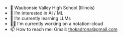 - 🏫 Waubonsie Valley High School (Illinois)
- 👀 I’m interested in AI / ML
- 🌱 I’m currently learning LLMs
- 🧑‍💼 I'm currently working on a notation-cloud 
- 📫 How to reach me: Gmail: thokadrona@gmail.com

